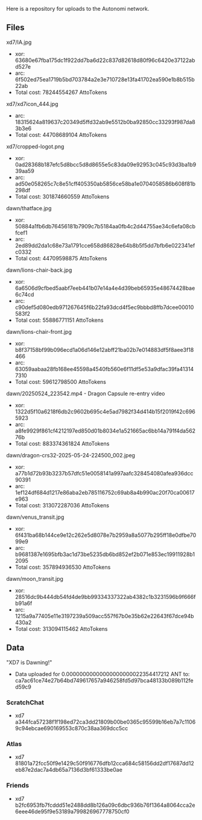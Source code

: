 Here is a repository for uploads to the Autonomi network.

## Files

xd7/IA.jpg 
* xor: 63680e67fba175dc1f922dd7ba6d22c837d82618d80f96c6420e37122abd527e
* arc: 6f502ed75ea1719b5bd703784a2e3e710728e13fa41702ea590e1b8b515b22ab
* Total cost: 78244554267 AttoTokens

xd7/xd7icon_444.jpg
* arc: 18315624a819637c20349d5ffd32ab9e5512b0ba92850cc33293f987da83b3e6
* Total cost: 44708689104 AttoTokens

xd7/cropped-logot.png
* xor: 0ad28368b187efc5d8bcc5d8d8655e5c83da09e92953c045c93d3ba1b939aa59
* arc: ad50e058265c7c8e51cff405350ab5856ce58ba1e0704058586b608f81b298df
* Total cost: 301874660559 AttoTokens

dawn/thatface.jpg
* xor: 50884a1fb6db76456181b7909c7b5184aa0fb4c2d44755ae34c6efa08cbfcef1
* arc: 2ed89dd2da1c68e73a1791cce658d86828e64b8b5f5dd7bfb6e022341efc0332
* Total cost: 44709598875 AttoTokens

dawn/lions-chair-back.jpg
* xor: 6a6506d9cfbed5aabf7eeb441b07e14a4e4d39beb65935e48674428bae6c74cd
* arc: c90def5d080edb971267645f6b22fa93dcd4f5ec9bbbd8ffb7dcee00010583f2
* Total cost: 55886771151 AttoTokens

dawn/lions-chair-front.jpg
* xor: b8f37158bf99b096ecd1a06d146e12abff21ba02b7e014883df5f8aee3f18466
* arc: 63059aabaa28fb168ee45598a4540fb560e6f11df5e53a9dfac39fa413147310
* Total cost: 59612798500 AttoTokens

dawn/20250524_223542.mp4 - Dragon Capsule re-entry video
* xor: 1322d5f10a6218f6db2c9602b695c4e5ad7982f34d414b15f2019f42c6965923
* arc: a8fe9929f861cf4212197ed850d01b8034e1a521665ac6bb14a791f4da56276b
* Total cost: 883374361824 AttoTokens

dawn/dragon-crs32-2025-05-24-224500_002.jpeg
* xor: a77b1d72b93b3237b57dfc51e0058141a997aafc328454080afea936dcc90391
* arc: 1ef124df684d1217e86aba2eb785116752c69ab8a4b990ac20f70ca00617e963
* Total cost: 313072287036 AttoTokens

dawn/venus_transit.jpg
* xor: 6f431ba68b144ce9e12c262e5d8078e7b2959a8a5077b295ff18e0dfbe7099e9
* arc: b9681387e1695bfb3ac1d73be5235db6bd852ef2b071e853ec19911928b12095
* Total cost: 357894936530 AttoTokens

dawn/moon_transit.jpg
* xor: 28516dc9b444db54fd4de9bb99334337322ab4382c1b3231596b9f666fb91a6f
* arc: 1215a9a77405e11e3197239a509acc557f67b0e35b62e22643f67dce94b430a2
* Total cost: 313094115462 AttoTokens

## Data

"XD7 is Dawning!"
* Data uploaded for 0.00000000000000000000022354417212 ANT to: ca7ac61ce74e27b64bd749617657a946258fd5d97bca48133b089b112fed59c9


### ScratchChat

* xd7 a344fca57238f1f198ed72ca3dd21809b00be0365c95599b16eb7a7c11069c94ebcae690169553c870c38aa369dcc5cc

### Atlas

* xd7 81801a72fcc50f9e1429c50f916776dfb12cca684c58156dd2df17687dd12eb87e2dac7a4db65a7136d3bf61333be0ae

### Friends

* xd7 b2fc6953fb7fcddd51e2488dd8b126a09c6dbc936b76f1364a8064cca2e6eee46de95f9e53189a799826967778750cf0
